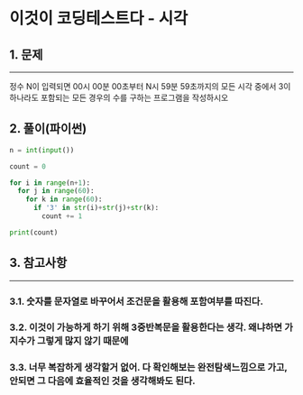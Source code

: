 # 이것이 코딩테스트다 - 시각

## 1. 문제
***
정수 N이 입력되면 00시 00분 00초부터 N시 59분 59초까지의 모든 시각 중에서 3이 하나라도 포함되는 모든 경우의 수를 구하는 프로그램을 작성하시오


## 2. 풀이(파이썬)
```py
n = int(input())

count = 0

for i in range(n+1):
  for j in range(60):
    for k in range(60):
      if '3' in str(i)+str(j)+str(k):
        count += 1

print(count)
```

## 3. 참고사항
***
### 3.1. 숫자를 문자열로 바꾸어서 조건문을 활용해 포함여부를 따진다.
### 3.2. 이것이 가능하게 하기 위해 3중반복문을 활용한다는 생각. 왜냐하면 가지수가 그렇게 많지 않기 때문에
### 3.3. 너무 복잡하게 생각할거 없어. 다 확인해보는 완전탐색느낌으로 가고, 안되면 그 다음에 효율적인 것을 생각해봐도 된다.
